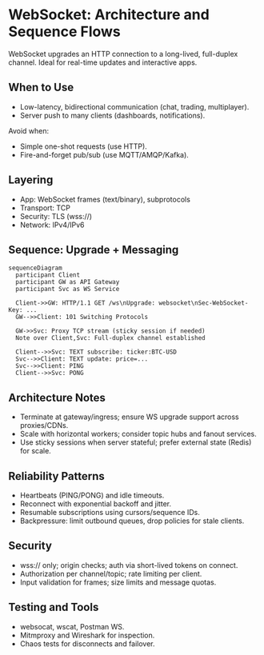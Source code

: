 # WebSocket: Architecture and Sequence Flows

WebSocket upgrades an HTTP connection to a long-lived, full-duplex channel. Ideal for real-time updates and interactive apps.

## When to Use
- Low-latency, bidirectional communication (chat, trading, multiplayer).
- Server push to many clients (dashboards, notifications).

Avoid when:
- Simple one-shot requests (use HTTP).
- Fire-and-forget pub/sub (use MQTT/AMQP/Kafka).

## Layering
- App: WebSocket frames (text/binary), subprotocols
- Transport: TCP
- Security: TLS (wss://)
- Network: IPv4/IPv6

## Sequence: Upgrade + Messaging
```mermaid
sequenceDiagram
  participant Client
  participant GW as API Gateway
  participant Svc as WS Service

  Client->>GW: HTTP/1.1 GET /ws\nUpgrade: websocket\nSec-WebSocket-Key: ...
  GW-->>Client: 101 Switching Protocols

  GW->>Svc: Proxy TCP stream (sticky session if needed)
  Note over Client,Svc: Full-duplex channel established

  Client-->>Svc: TEXT subscribe: ticker:BTC-USD
  Svc-->>Client: TEXT update: price=...
  Svc-->>Client: PING
  Client-->>Svc: PONG
```

## Architecture Notes
- Terminate at gateway/ingress; ensure WS upgrade support across proxies/CDNs.
- Scale with horizontal workers; consider topic hubs and fanout services.
- Use sticky sessions when server stateful; prefer external state (Redis) for scale.

## Reliability Patterns
- Heartbeats (PING/PONG) and idle timeouts.
- Reconnect with exponential backoff and jitter.
- Resumable subscriptions using cursors/sequence IDs.
- Backpressure: limit outbound queues, drop policies for stale clients.

## Security
- wss:// only; origin checks; auth via short-lived tokens on connect.
- Authorization per channel/topic; rate limiting per client.
- Input validation for frames; size limits and message quotas.

## Testing and Tools
- websocat, wscat, Postman WS.
- Mitmproxy and Wireshark for inspection.
- Chaos tests for disconnects and failover.